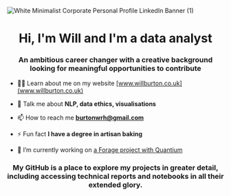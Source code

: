 ![White Minimalist Corporate Personal Profile LinkedIn Banner (1)](https://github.com/Wburto/Wburto/assets/132344378/ea2cf2ff-fc99-4832-b253-6c4a2bf1f3eb)

<h1 align="center">Hi, I'm Will and I'm a data analyst</h1>
<h3 align="center">An ambitious career changer with a creative background looking for meaningful opportunities to contribute</h3>


- 👨‍💻 Learn about me on my website [www.willburton.co.uk](www.willburton.co.uk)

- 💬 Talk me about **NLP, data ethics, visualisations**

- 📫 How to reach me **burtonwrh@gmail.com**

- ⚡ Fun fact **I have a degree in artisan baking**
  
- 🔭 I’m currently working on [a Forage project with Quantium](https://www.theforage.com/simulations/quantium/data-analytics-rqkb)


<h3 align="center">My GitHub is a place to explore my projects in greater detail, including accessing technical reports and notebooks in all their extended glory.</h3>

